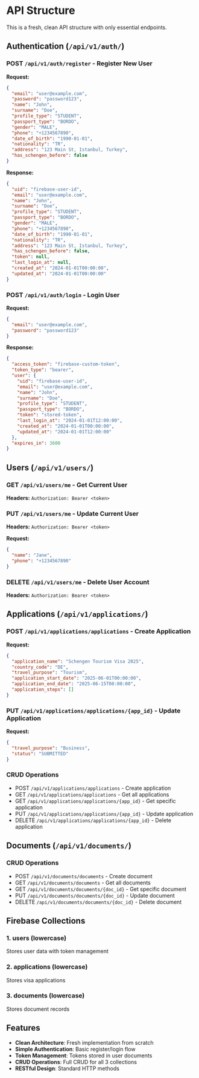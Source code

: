 # API Structure

This is a fresh, clean API structure with only essential endpoints.

## Authentication (`/api/v1/auth/`)

### POST `/api/v1/auth/register` - Register New User
**Request:**
```json
{
  "email": "user@example.com",
  "password": "password123",
  "name": "John",
  "surname": "Doe",
  "profile_type": "STUDENT",
  "passport_type": "BORDO",
  "gender": "MALE",
  "phone": "+1234567890",
  "date_of_birth": "1990-01-01",
  "nationality": "TR",
  "address": "123 Main St, Istanbul, Turkey",
  "has_schengen_before": false
}
```

**Response:**
```json
{
  "uid": "firebase-user-id",
  "email": "user@example.com",
  "name": "John",
  "surname": "Doe",
  "profile_type": "STUDENT",
  "passport_type": "BORDO",
  "gender": "MALE",
  "phone": "+1234567890",
  "date_of_birth": "1990-01-01",
  "nationality": "TR",
  "address": "123 Main St, Istanbul, Turkey",
  "has_schengen_before": false,
  "token": null,
  "last_login_at": null,
  "created_at": "2024-01-01T00:00:00",
  "updated_at": "2024-01-01T00:00:00"
}
```

### POST `/api/v1/auth/login` - Login User
**Request:**
```json
{
  "email": "user@example.com",
  "password": "password123"
}
```

**Response:**
```json
{
  "access_token": "firebase-custom-token",
  "token_type": "bearer",
  "user": {
    "uid": "firebase-user-id",
    "email": "user@example.com",
    "name": "John",
    "surname": "Doe",
    "profile_type": "STUDENT",
    "passport_type": "BORDO",
    "token": "stored-token",
    "last_login_at": "2024-01-01T12:00:00",
    "created_at": "2024-01-01T00:00:00",
    "updated_at": "2024-01-01T12:00:00"
  },
  "expires_in": 3600
}
```

## Users (`/api/v1/users/`)

### GET `/api/v1/users/me` - Get Current User
**Headers:** `Authorization: Bearer <token>`

### PUT `/api/v1/users/me` - Update Current User
**Headers:** `Authorization: Bearer <token>`

**Request:**
```json
{
  "name": "Jane",
  "phone": "+1234567890"
}
```

### DELETE `/api/v1/users/me` - Delete User Account
**Headers:** `Authorization: Bearer <token>`

## Applications (`/api/v1/applications/`)

### POST `/api/v1/applications/applications` - Create Application
**Request:**
```json
{
  "application_name": "Schengen Tourism Visa 2025",
  "country_code": "DE",
  "travel_purpose": "Tourism",
  "application_start_date": "2025-06-01T00:00:00",
  "application_end_date": "2025-06-15T00:00:00",
  "application_steps": []
}
```

### PUT `/api/v1/applications/applications/{app_id}` - Update Application
**Request:**
```json
{
  "travel_purpose": "Business",
  "status": "SUBMITTED"
}
```

### CRUD Operations
- POST `/api/v1/applications/applications` - Create application
- GET `/api/v1/applications/applications` - Get all applications
- GET `/api/v1/applications/applications/{app_id}` - Get specific application
- PUT `/api/v1/applications/applications/{app_id}` - Update application
- DELETE `/api/v1/applications/applications/{app_id}` - Delete application

## Documents (`/api/v1/documents/`)

### CRUD Operations
- POST `/api/v1/documents/documents` - Create document
- GET `/api/v1/documents/documents` - Get all documents
- GET `/api/v1/documents/documents/{doc_id}` - Get specific document
- PUT `/api/v1/documents/documents/{doc_id}` - Update document
- DELETE `/api/v1/documents/documents/{doc_id}` - Delete document

## Firebase Collections

### 1. users (lowercase)
Stores user data with token management

### 2. applications (lowercase)
Stores visa applications

### 3. documents (lowercase)
Stores document records

## Features

- **Clean Architecture**: Fresh implementation from scratch
- **Simple Authentication**: Basic register/login flow
- **Token Management**: Tokens stored in user documents
- **CRUD Operations**: Full CRUD for all 3 collections
- **RESTful Design**: Standard HTTP methods

